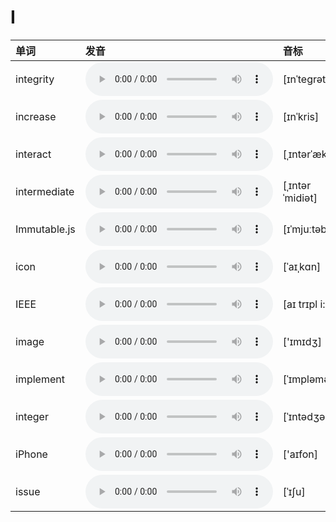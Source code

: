 
# I

| 单词  | 发音 | 音标 |
| :-- | :-- | :-- |
| integrity | <audio src="/awesome-pronunciation/public/audio/integrity.mp3" controls="controls" controlslist="nodownload"></audio> | [ɪnˈteɡrəti] |
| increase | <audio src="/awesome-pronunciation/public/audio/increase.mp3" controls="controls" controlslist="nodownload"></audio> | [ɪnˈkris] |
| interact | <audio src="/awesome-pronunciation/public/audio/interact.mp3" controls="controls" controlslist="nodownload"></audio> | [ˌɪntərˈækt] |
| intermediate | <audio src="/awesome-pronunciation/public/audio/intermediate.mp3" controls="controls" controlslist="nodownload"></audio> | [ˌɪntərˈmidiət]  |
| Immutable.js | <audio src="/awesome-pronunciation/public/audio/Immutabledot-js.mp3" controls="controls" controlslist="nodownload"></audio> | [ɪˈmjuːtəbl] |
| icon | <audio src="/awesome-pronunciation/public/audio/icon.mp3" controls="controls" controlslist="nodownload"></audio> | [ˈaɪˌkɑn] |
| IEEE | <audio src="/awesome-pronunciation/public/audio/IEEE.mp3" controls="controls" controlslist="nodownload"></audio> | [aɪ trɪpl i:] |
| image | <audio src="/awesome-pronunciation/public/audio/image.mp3" controls="controls" controlslist="nodownload"></audio> | ['ɪmɪdʒ] |
| implement | <audio src="/awesome-pronunciation/public/audio/implement.mp3" controls="controls" controlslist="nodownload"></audio> | [ˈɪmpləmənt] |
| integer | <audio src="/awesome-pronunciation/public/audio/integer.mp3" controls="controls" controlslist="nodownload"></audio> | [ˈɪntədʒər] |
| iPhone | <audio src="/awesome-pronunciation/public/audio/iPhone.mp3" controls="controls" controlslist="nodownload"></audio> | ['aɪfon] |
| issue | <audio src="/awesome-pronunciation/public/audio/issue.mp3" controls="controls" controlslist="nodownload"></audio> | [ˈɪʃu] |
